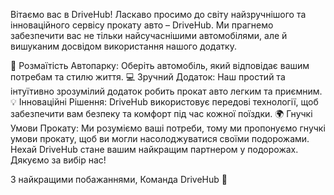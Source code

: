Вітаємо вас в DriveHub!
Ласкаво просимо до світу найзручнішого та інноваційного сервісу прокату авто – DriveHub.
Ми прагнемо забезпечити вас не тільки найсучаснішими автомобілями, але й вишуканим досвідом використання нашого додатку.

🚗 Розмаїтість Автопарку: Оберіть автомобіль, який відповідає вашим потребам та стилю життя.
💻 Зручний Додаток: Наш простий та інтуїтивно зрозумілий додаток робить прокат авто легким та приємним.
💡 Інноваційні Рішення: DriveHub використовує передові технології, щоб забезпечити вам безпеку та комфорт під час кожної поїздки.
🌍 Гнучкі Умови Прокату: Ми розуміємо ваші потреби, тому ми пропонуємо гнучкі умови прокату, щоб ви могли насолоджуватися своїми подорожами.
Нехай DriveHub стане вашим найкращим партнером у подорожах. Дякуємо за вибір нас!

З найкращими побажаннями,
Команда DriveHub 🚀
